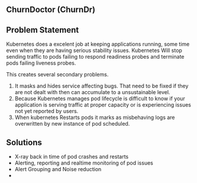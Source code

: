 ## ChurnDoctor (ChurnDr)

## Problem Statement

Kubernetes does a excelent job at keeping applications running, some time even when they are having serious stability issues. Kubernetes Will stop sending traffic to pods failing to respond readiness probes and terminate pods failing liveness probes. 

This creates several secondary problems.

1. It masks and hides service affecting bugs. That need to be fixed if they are not dealt with then can accumulate to a unsustainable level.
2. Because Kubernetes manages pod lifecycle is difficult to know if your application is serving traffic at proper capacity or is experiencing issues not yet reported by users.
3. When kubernetes Restarts pods it marks as misbehaving logs are overwritten by new instance of pod scheduled. 


## Solutions

* X-ray back in time of pod crashes and restarts
* Alerting, reporting and realtime monitoring of pod issues 
* Alert Grouping and Noise reduction 
* 